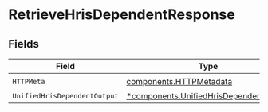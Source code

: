 # RetrieveHrisDependentResponse


## Fields

| Field                                                                                           | Type                                                                                            | Required                                                                                        | Description                                                                                     |
| ----------------------------------------------------------------------------------------------- | ----------------------------------------------------------------------------------------------- | ----------------------------------------------------------------------------------------------- | ----------------------------------------------------------------------------------------------- |
| `HTTPMeta`                                                                                      | [components.HTTPMetadata](../../models/components/httpmetadata.md)                              | :heavy_check_mark:                                                                              | N/A                                                                                             |
| `UnifiedHrisDependentOutput`                                                                    | [*components.UnifiedHrisDependentOutput](../../models/components/unifiedhrisdependentoutput.md) | :heavy_minus_sign:                                                                              | N/A                                                                                             |